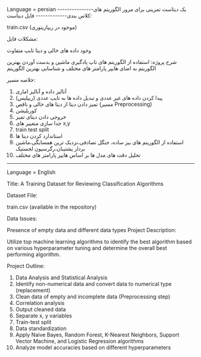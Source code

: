 Language = persian
---------------یک دیتاست تمرینی برای مرور الگوریتم های کلاس بندی-------------
فایل دیتاست: 

train.csv (موجود در ریپازیتوری)

مشکلات فایل:

وجود داده های خالی و دیتا تایپ متفاوت

شرح پروژه:
استفاده از الگوریتم های تاپ یادگیری ماشین و بدست آوردن بهترین الگوریتم به اضای هایپر پارامتر های مختلف و شناسایی بهترین الگوریتم

خلاصه مسیر:

1) آنالیز داده و آنالیز اماری
2) پیدا کردن داده های  غیر عددی و تبدیل داده ها به تایپ عددی (ریپلیس)
3) تمیز دادن دیتا از دیتا های خالی و ناقص (مسیر Preprocessing)
4) کوریلیشن
5) خروجی دادن دیتای تمیز
6) جدا سازی متغییر های x,y
7) train test split
8) استاندارد کردن دیتا ها
9) استفاده از الگوریتم های بیز ساده، جنگل تصادفی،نزدیک ترین همسایگی،ماشین بردار پشتیبان،رگرسیون لجستیک
10) تحلیل دقت های مدل ها بر اساس هایپر پارامتر های مختلف



-------------------------------------------------------------------------------
Language = English

Title: A Training Dataset for Reviewing Classification Algorithms

Dataset File:

train.csv (available in the repository)

Data Issues:

Presence of empty data and different data types
Project Description:

Utilize top machine learning algorithms to identify the best algorithm based on various hyperparameter tuning and determine the overall best performing algorithm.

Project Outline:

1) Data Analysis and Statistical Analysis
2) Identify non-numerical data and convert data to numerical type (replacement)
3) Clean data of empty and incomplete data (Preprocessing step)
4) Correlation analysis
5) Output cleaned data
6) Separate x, y variables
7) Train-test split
8) Data standardization
9) Apply Naive Bayes, Random Forest, K-Nearest Neighbors, Support Vector Machine, and Logistic Regression algorithms
10) Analyze model accuracies based on different hyperparameters

